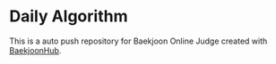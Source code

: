 # Daily Algorithm
This is a auto push repository for Baekjoon Online Judge created with [BaekjoonHub](https://github.com/BaekjoonHub/BaekjoonHub).
